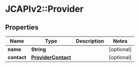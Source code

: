# JCAPIv2::Provider

## Properties
Name | Type | Description | Notes
------------ | ------------- | ------------- | -------------
**name** | **String** |  | [optional] 
**contact** | [**ProviderContact**](ProviderContact.md) |  | [optional] 


